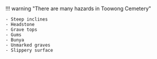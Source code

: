 !!! warning "There are many hazards in Toowong Cemetery" 

    - Steep inclines
    - Headstone
    - Grave tops
    - Gums
    - Bunya
    - Unmarked graves
    - Slippery surface
    
    
